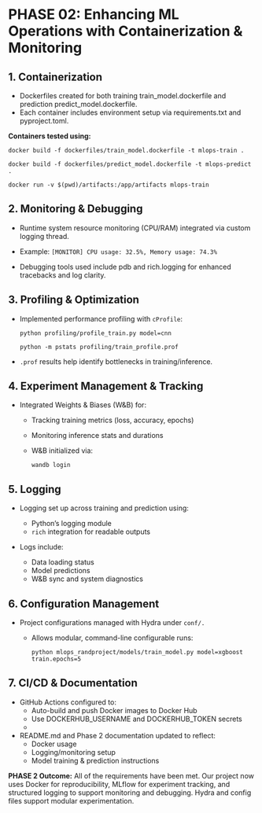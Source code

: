 
# PHASE 02: Enhancing ML Operations with Containerization & Monitoring

## 1. Containerization

- Dockerfiles created for both training train_model.dockerfile and prediction predict_model.dockerfile.
- Each container includes environment setup via requirements.txt and pyproject.toml.

**Containers tested using:**

`docker build -f dockerfiles/train_model.dockerfile -t mlops-train .`

`docker build -f dockerfiles/predict_model.dockerfile -t mlops-predict .`

`docker run -v $(pwd)/artifacts:/app/artifacts mlops-train`

## 2. Monitoring & Debugging

- Runtime system resource monitoring (CPU/RAM) integrated via custom logging thread.
- 
  Example: `[MONITOR] CPU usage: 32.5%, Memory usage: 74.3%`
  
- Debugging tools used include pdb and rich.logging for enhanced tracebacks and log clarity.

## 3. Profiling & Optimization

- Implemented performance profiling with `cProfile`:
  
  `python profiling/profile_train.py model=cnn`
  
  `python -m pstats profiling/train_profile.prof`

- `.prof` results help identify bottlenecks in training/inference.

## 4. Experiment Management & Tracking

- Integrated Weights & Biases (W&B) for:
    - Tracking training metrics (loss, accuracy, epochs)
    - Monitoring inference stats and durations
    - W&B initialized via:
      
      `wandb login`

## 5. Logging

- Logging set up across training and prediction using:
    - Python’s logging module
    - `rich` integration for readable outputs
      
- Logs include:
    - Data loading status
    - Model predictions
    - W&B sync and system diagnostics

## 6. Configuration Management

- Project configurations managed with Hydra under `conf/.`
    - Allows modular, command-line configurable runs:
      
      `python mlops_randproject/models/train_model.py model=xgboost train.epochs=5`

## 7. CI/CD & Documentation

- GitHub Actions configured to:
    - Auto-build and push Docker images to Docker Hub
    - Use DOCKERHUB_USERNAME and DOCKERHUB_TOKEN secrets
    - 
- README.md and Phase 2 documentation updated to reflect:
    - Docker usage
    - Logging/monitoring setup
    - Model training & prediction instructions


**PHASE 2 Outcome:**
 All of the requirements have been met. Our project now uses Docker for reproducibility, MLflow for experiment tracking, and structured logging to support monitoring and debugging. Hydra and config files support modular experimentation.
